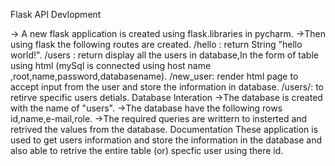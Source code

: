Flask API Devlopment

-> A new flask application is created using flask.libraries in pycharm.
->Then using flask the following routes are created.
   /hello : return String "hello world!".
   /users : return display all the users in database,In the form of table using html (mySql is connected using host name ,root,name,password,databasename).
   /new_user: render html page to accept input from the user and store the information in database.
   /users/<id>: to retirve specific users detials.
 Database Interation
->The database is created with the name of "users".
->The database have the following rows id,name,e-mail,role.
->The required queries are writtern to insterted and retrived the values from the database.
 Documentation 
 These application is used to get users information and store the information in the database and also able to retrive the entire table (or) specfic user using there id.
